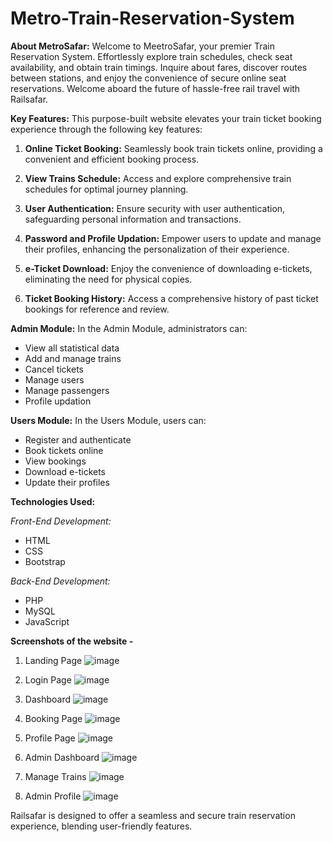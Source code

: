 # Metro-Train-Reservation-System

**About MetroSafar:**
Welcome to MeetroSafar, your premier Train Reservation System. Effortlessly explore train schedules, check seat availability, and obtain train timings. Inquire about fares, discover routes between stations, and enjoy the convenience of secure online seat reservations. Welcome aboard the future of hassle-free rail travel with Railsafar.

**Key Features:**
This purpose-built website elevates your train ticket booking experience through the following key features:

1. **Online Ticket Booking:**
   Seamlessly book train tickets online, providing a convenient and efficient booking process.

2. **View Trains Schedule:**
   Access and explore comprehensive train schedules for optimal journey planning.

3. **User Authentication:**
   Ensure security with user authentication, safeguarding personal information and transactions.

4. **Password and Profile Updation:**
   Empower users to update and manage their profiles, enhancing the personalization of their experience.

5. **e-Ticket Download:**
   Enjoy the convenience of downloading e-tickets, eliminating the need for physical copies.

6. **Ticket Booking History:**
   Access a comprehensive history of past ticket bookings for reference and review.

**Admin Module:**
In the Admin Module, administrators can:

- View all statistical data
- Add and manage trains
- Cancel tickets
- Manage users
- Manage passengers
- Profile updation

**Users Module:**
In the Users Module, users can:

- Register and authenticate
- Book tickets online
- View bookings
- Download e-tickets
- Update their profiles

**Technologies Used:**

*Front-End Development:*
- HTML
- CSS
- Bootstrap

*Back-End Development:*
- PHP
- MySQL
- JavaScript

**Screenshots of the website -** 

1. Landing Page
![image](https://github.com/Samb30/RailSafar-Train-Reservation-System/assets/117346153/e2f3fc9f-f824-47cf-abc0-6e2c7e11d3dc)

2. Login Page
![image](https://github.com/Samb30/RailSafar-Train-Reservation-System/assets/117346153/4dff787b-0ed5-47ac-9a0d-902e8a0da1dc)

3. Dashboard
![image](https://github.com/Samb30/RailSafar-Train-Reservation-System/assets/117346153/bbeb16af-c73b-4706-98d3-05fbdf1cb67d)

4. Booking Page
![image](https://github.com/Samb30/RailSafar-Train-Reservation-System/assets/117346153/ee0f0691-3946-43d8-86cd-69ddee5b664e)

5. Profile Page
![image](https://github.com/Samb30/RailSafar-Train-Reservation-System/assets/117346153/156c2fa4-db8b-48f8-b3bc-aeb243b7276f)

6. Admin Dashboard
![image](https://github.com/Samb30/RailSafar-Train-Reservation-System/assets/117346153/f53de4f7-d8e2-49e9-848b-49d4a9ab04fa)

7. Manage Trains
![image](https://github.com/Samb30/RailSafar-Train-Reservation-System/assets/117346153/354aa107-6800-4900-bedd-5d8c30b73101)

8. Admin Profile
![image](https://github.com/Samb30/RailSafar-Train-Reservation-System/assets/117346153/4b3b19e4-fce0-4035-8dca-a2d68006832e)

Railsafar is designed to offer a seamless and secure train reservation experience, blending user-friendly features.
